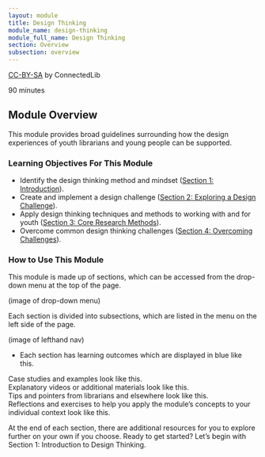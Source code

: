 ```yaml
---
layout: module
title: Design Thinking
module_name: design-thinking
module_full_name: Design Thinking
section: Overview
subsection: overview
---
```


<p class="made-by"><a href="https://creativecommons.org/licenses/by-sa/4.0">CC-BY-SA</a> by ConnectedLib</p>

<p class="time">90 minutes</p>

## Module Overview

<p class="summary">This module provides broad guidelines surrounding how the design experiences of youth librarians and young people can be supported. </p>

### Learning Objectives For This Module

<ul class="fancy">
	<li>Identify the design thinking method and mindset (<a href="{{site.url}}{{site.baseurl}}/design-thinking/section-1-0.md">Section 1: Introduction</a>).</li>
	<li>Create and implement a design challenge (<a href="{{site.url}}{{site.baseurl}}/design-thinking/section-2-0/">Section 2: Exploring a Design Challenge</a>).</li>
	<li>Apply design thinking techniques and methods to working with and for youth (<a href="{{site.url}}{{site.baseurl}}/design-thinking/section-3-0.md">Section 3: Core Research Methods</a>).</li>
	<li>Overcome common design thinking challenges (<a href="{{site.url}}{{site.baseurl}}/design-thinking/section-4.md">Section 4: Overcoming Challenges</a>).</li>
</ul>

### How to Use This Module

This module is made up of sections, which can be accessed from the drop-down menu at the top of the page.

(image of drop-down menu)

Each section is divided into subsections, which are listed in the menu on the left side of the page. 

(image of lefthand nav)

<ul class="fancy">
	<li>Each section has learning outcomes which are displayed in blue like this.</li>
</ul>

<div class="case_study_box">Case studies and examples look like this.</div>

<div class="explanatory">Explanatory videos or additional materials look like this.</div> 

<div class="tips">Tips and pointers from librarians and elsewhere look like this.</div>

<div class="reflection">Reflections and exercises to help you apply the module’s concepts to your individual context look like this.</div> 

At the end of each section, there are additional resources for you to explore further on your own if you choose.
Ready to get started? Let’s begin with Section 1: Introduction to Design Thinking.
